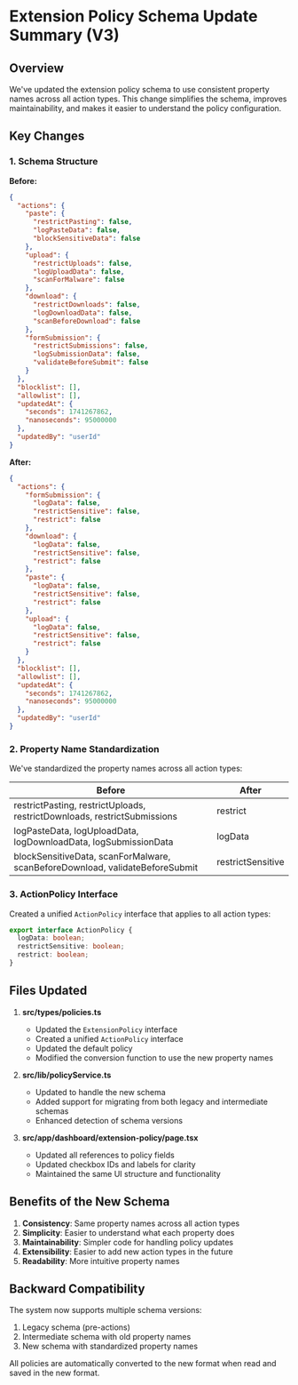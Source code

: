 # Extension Policy Schema Update Summary (V3)

## Overview

We've updated the extension policy schema to use consistent property names across all action types. This change simplifies the schema, improves maintainability, and makes it easier to understand the policy configuration.

## Key Changes

### 1. Schema Structure

**Before:**

```json
{
  "actions": {
    "paste": {
      "restrictPasting": false,
      "logPasteData": false,
      "blockSensitiveData": false
    },
    "upload": {
      "restrictUploads": false,
      "logUploadData": false,
      "scanForMalware": false
    },
    "download": {
      "restrictDownloads": false,
      "logDownloadData": false,
      "scanBeforeDownload": false
    },
    "formSubmission": {
      "restrictSubmissions": false,
      "logSubmissionData": false,
      "validateBeforeSubmit": false
    }
  },
  "blocklist": [],
  "allowlist": [],
  "updatedAt": {
    "seconds": 1741267862,
    "nanoseconds": 95000000
  },
  "updatedBy": "userId"
}
```

**After:**

```json
{
  "actions": {
    "formSubmission": {
      "logData": false,
      "restrictSensitive": false,
      "restrict": false
    },
    "download": {
      "logData": false,
      "restrictSensitive": false,
      "restrict": false
    },
    "paste": {
      "logData": false,
      "restrictSensitive": false,
      "restrict": false
    },
    "upload": {
      "logData": false,
      "restrictSensitive": false,
      "restrict": false
    }
  },
  "blocklist": [],
  "allowlist": [],
  "updatedAt": {
    "seconds": 1741267862,
    "nanoseconds": 95000000
  },
  "updatedBy": "userId"
}
```

### 2. Property Name Standardization

We've standardized the property names across all action types:

| Before                                                                       | After             |
| ---------------------------------------------------------------------------- | ----------------- |
| restrictPasting, restrictUploads, restrictDownloads, restrictSubmissions     | restrict          |
| logPasteData, logUploadData, logDownloadData, logSubmissionData              | logData           |
| blockSensitiveData, scanForMalware, scanBeforeDownload, validateBeforeSubmit | restrictSensitive |

### 3. ActionPolicy Interface

Created a unified `ActionPolicy` interface that applies to all action types:

```typescript
export interface ActionPolicy {
  logData: boolean;
  restrictSensitive: boolean;
  restrict: boolean;
}
```

## Files Updated

1. **src/types/policies.ts**

   - Updated the `ExtensionPolicy` interface
   - Created a unified `ActionPolicy` interface
   - Updated the default policy
   - Modified the conversion function to use the new property names

2. **src/lib/policyService.ts**

   - Updated to handle the new schema
   - Added support for migrating from both legacy and intermediate schemas
   - Enhanced detection of schema versions

3. **src/app/dashboard/extension-policy/page.tsx**
   - Updated all references to policy fields
   - Updated checkbox IDs and labels for clarity
   - Maintained the same UI structure and functionality

## Benefits of the New Schema

1. **Consistency**: Same property names across all action types
2. **Simplicity**: Easier to understand what each property does
3. **Maintainability**: Simpler code for handling policy updates
4. **Extensibility**: Easier to add new action types in the future
5. **Readability**: More intuitive property names

## Backward Compatibility

The system now supports multiple schema versions:

1. Legacy schema (pre-actions)
2. Intermediate schema with old property names
3. New schema with standardized property names

All policies are automatically converted to the new format when read and saved in the new format.
